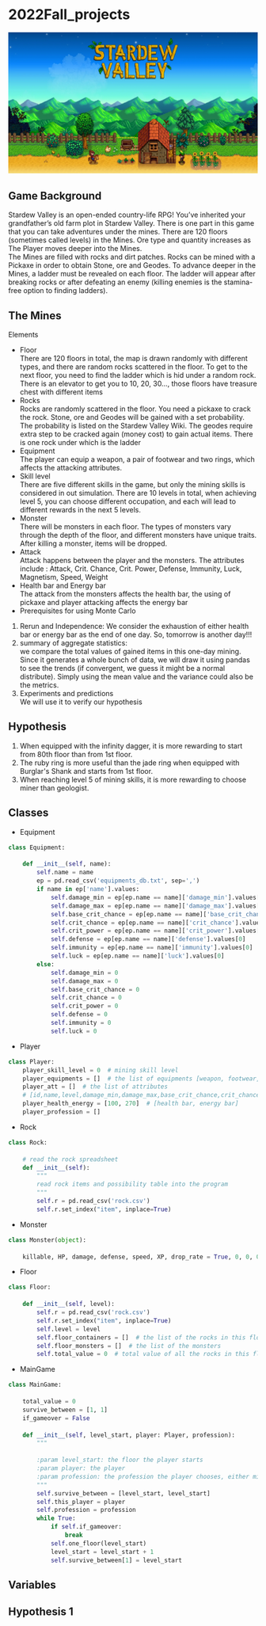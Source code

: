 # 2022Fall_projects
![Image text](https://github.com/PhiloJiaqiWang/2022Fall_projects/blob/main/img/img1.jpg)
## Game Background
Stardew Valley is an open-ended country-life RPG! You’ve inherited your grandfather’s old farm plot in Stardew Valley. There is one part in this game that you can take adventures under the mines. There are 120 floors (sometimes called levels) in the Mines. Ore type and quantity increases as The Player moves deeper into the Mines.  
The Mines are filled with rocks and dirt patches. Rocks can be mined with a Pickaxe in order to obtain Stone, ore and Geodes. To advance deeper in the Mines, a ladder must be revealed on each floor. The ladder will appear after breaking rocks or after defeating an enemy (killing enemies is the stamina-free option to finding ladders). 
## The Mines
Elements
- Floor  
There are 120 floors in total, the map is drawn randomly with different types, and there are random rocks scattered in the floor.
To get to the next floor, you need to find the ladder which is hid under a random rock.
There is an elevator to get you to 10, 20, 30…, those floors have treasure chest with different items
- Rocks  
Rocks are randomly scattered in the floor. You need a pickaxe to crack the rock. Stone, ore and Geodes will be gained with a set probability. The probability is listed on the Stardew Valley Wiki. The geodes require extra step to be cracked again (money cost) to gain actual items.
There is one rock under which is the ladder
- Equipment  
The player can equip a weapon, a pair of footwear and two rings, which affects the attacking attributes.
- Skill level  
There are five different skills in the game, but only the mining skills is considered in out simulation.
There are 10 levels in total, when achieving level 5, you can choose different occupation, and each will lead to different rewards in the next 5 levels.
- Monster  
There will be monsters in each floor. The types of monsters vary through the depth of the floor, and different monsters have unique traits. After killing a monster, items will be dropped.
- Attack  
Attack happens between the player and the monsters.
The attributes include : Attack, Crit. Chance, Crit. Power, Defense, Immunity, Luck, Magnetism, Speed, Weight
- Health bar and Energy bar  
The attack from the monsters affects the health bar, the using of pickaxe and player attacking affects the energy bar
- Prerequisites for using Monte Carlo  
1. Rerun and Independence: We consider the exhaustion of either health bar or energy bar as the end of one day. So, tomorrow is another day!!!
2. summary of aggregate statistics:  
we compare the total values of gained items in this one-day mining. Since it generates a whole bunch of data, we will draw it using pandas to see the trends (if convergent, we guess it might be a normal distribute). Simply using the mean value and the variance could also be the metrics.
3. Experiments and predictions  
We will use it to verify our hypothesis
## Hypothesis
1. When equipped with the infinity dagger, it is more rewarding to start from 80th floor than from 1st  floor.
2. The ruby ring is more useful than the jade ring when equipped with Burglar's Shank and starts from 1st floor.
3. When reaching level 5 of mining skills, it is more rewarding to choose miner than geologist.
## Classes
- Equipment  
```python  
class Equipment:  

    def __init__(self, name):
        self.name = name
        ep = pd.read_csv('equipments_db.txt', sep=',')
        if name in ep['name'].values:
            self.damage_min = ep[ep.name == name]['damage_min'].values[0]
            self.damage_max = ep[ep.name == name]['damage_max'].values[0]
            self.base_crit_chance = ep[ep.name == name]['base_crit_chance'].values[0]
            self.crit_chance = ep[ep.name == name]['crit_chance'].values[0]
            self.crit_power = ep[ep.name == name]['crit_power'].values[0]
            self.defense = ep[ep.name == name]['defense'].values[0]
            self.immunity = ep[ep.name == name]['immunity'].values[0]
            self.luck = ep[ep.name == name]['luck'].values[0]
        else:
            self.damage_min = 0
            self.damage_max = 0
            self.base_crit_chance = 0
            self.crit_chance = 0
            self.crit_power = 0
            self.defense = 0
            self.immunity = 0
            self.luck = 0
```
- Player  
```python
class Player:
    player_skill_level = 0  # mining skill level
    player_equipments = []  # the list of equipments [weapon, footwear, ring_one, ring_two]
    player_att = []  # the list of attributes
    # [id,name,level,damage_min,damage_max,base_crit_chance,crit_chance,crit_power,defense,immunity,luck]
    player_health_energy = [100, 270]  # [health bar, energy bar]
    player_profession = []
```
- Rock  
```python
class Rock:

    # read the rock spreadsheet
    def __init__(self):
        """
        read rock items and possibility table into the program
        """
        self.r = pd.read_csv('rock.csv')
        self.r.set_index("item", inplace=True)
```
- Monster  
```python
class Monster(object):

    killable, HP, damage, defense, speed, XP, drop_rate = True, 0, 0, 0, 0, 0, {}
```
- Floor  
```python
class Floor:

    def __init__(self, level):
        self.r = pd.read_csv('rock.csv')
        self.r.set_index("item", inplace=True)
        self.level = level
        self.floor_containers = []  # the list of the rocks in this floor
        self.floor_monsters = []  # the list of the monsters
        self.total_value = 0  # total value of all the rocks in this floor
```
- MainGame  
```python
class MainGame:

    total_value = 0
    survive_between = [1, 1]
    if_gameover = False

    def __init__(self, level_start, player: Player, profession):
        """

        :param level_start: the floor the player starts
        :param player: the player
        :param profession: the profession the player chooses, either miner or geologist
        """
        self.survive_between = [level_start, level_start]
        self.this_player = player
        self.profession = profession
        while True:
            if self.if_gameover:
                break
            self.one_floor(level_start)
            level_start = level_start + 1
            self.survive_between[1] = level_start
```
## Variables
## Hypothesis 1
